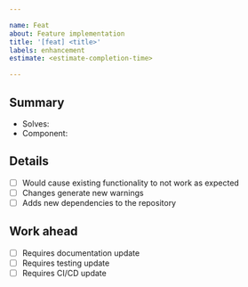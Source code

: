```yaml
---

name: Feat
about: Feature implementation
title: '[feat] <title>'
labels: enhancement
estimate: <estimate-completion-time>

---
```


Summary
-------
- Solves: <!-- REQUIRED # of the issue assigned or N/A if none -->
- Component: <!-- REQUIRED Which components/services were implemented? -->

Details
-------
<!-- For each point, if true please add deatils in a subsection below. -->
- [ ] Would cause existing functionality to not work as expected
- [ ] Changes generate new warnings
- [ ] Adds new dependencies to the repository

Work ahead
----------
- [ ] Requires documentation update
- [ ] Requires testing update
- [ ] Requires CI/CD update
